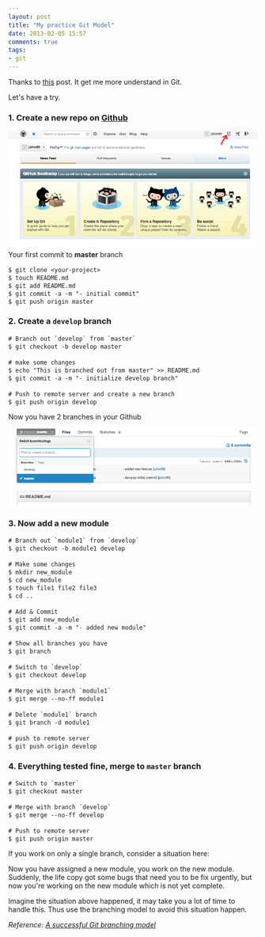```yaml
---
layout: post
title: "My practice Git Model"
date: 2013-02-05 15:57
comments: true
tags: 
- git
---
```


Thanks to [this](http://nvie.com/posts/a-successful-git-branching-model/) post. It get me more understand in Git.

Let's have a try.

### 1. Create a new repo on [Github](https://github.com/)

![Create Repo](/images/posts/2013-02-05-my-practice-git-model/create-repo.png)

Your first commit to **master** branch

```
$ git clone <your-project>
$ touch README.md
$ git add README.md
$ git commit -a -m "- initial commit"
$ git push origin master
```

### 2. Create a `develop` branch

```
# Branch out `develop` from `master`
$ git checkout -b develop master

# make some changes
$ echo "This is branched out from master" >> README.md
$ git commit -a -m "- initialize develop branch"

# Push to remote server and create a new branch
$ git push origin develop
```

Now you have 2 branches in your Github

![Show 2 branches](/images/posts/2013-02-05-my-practice-git-model/2-branches-in-github.png)

### 3. Now add a new module

```
# Branch out `module1` from `develop`
$ git checkout -b module1 develop

# Make some changes
$ mkdir new_module
$ cd new_module
$ touch file1 file2 file3
$ cd ..

# Add & Commit
$ git add new_module
$ git commit -a -m "- added new module"

# Show all branches you have
$ git branch

# Switch to `develop`
$ git checkout develop

# Merge with branch `module1`
$ git merge --no-ff module1

# Delete `module1` branch
$ git branch -d module1

# push to remote server
$ git push origin develop
```

### 4. Everything tested fine, merge to `master` branch

```
# Switch to `master`
$ git checkout master

# Merge with branch `develop`
$ git merge --no-ff develop

# Push to remote server
$ git push origin master
```

If you work on only a single branch, consider a situation here:

Now you have assigned a new module, you work on the new module. Suddenly, the life copy got some bugs that need you to be fix urgently, but now you're working on the new module which is not yet complete.

Imagine the situation above happened, it may take you a lot of time to handle this. Thus use the branching model to avoid this situation happen.

_Reference: [A successful Git branching model](http://nvie.com/posts/a-successful-git-branching-model/)_
